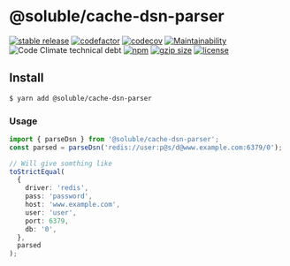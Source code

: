 # @soluble/cache-dsn-parser

[![stable release](https://img.shields.io/npm/v/@soluble/cache-dsn-parser.svg)](https://npm.im/@soluble/cache-dsn-parser)
[![codefactor](https://www.codefactor.io/repository/github/soluble-io/cache-interop/badge)](https://www.codefactor.io/repository/github/soluble-io/cache-interop)
[![codecov](https://codecov.io/gh/soluble-io/cache-interop/branch/main/graph/badge.svg?flag=cacheDsnParser)](https://codecov.io/gh/soluble-io/cache-interop)
[![Maintainability](https://api.codeclimate.com/v1/badges/115e70b4ecf997e2185c/maintainability)](https://codeclimate.com/github/soluble-io/cache-interop/maintainability)
![Code Climate technical debt](https://img.shields.io/codeclimate/tech-debt/soluble-io/cache-interop)
[![npm](https://img.shields.io/npm/dt/@soluble/cache-dsn-parser)](https://www.npmjs.com/package/@soluble/cache-dsn-parser)
[![gzip size](https://badgen.net/bundlephobia/minzip/@soluble/cache-dsn-parser)](https://bundlephobia.com/result?p=@soluble/cache-dsn-parser)
[![license](https://img.shields.io/npm/l/@soluble/cache-dsn-parser)](https://github.com/soluble-io/cache-interop/blob/main/LICENSE)

## Install

```bash
$ yarn add @soluble/cache-dsn-parser
```

### Usage

```typescript
import { parseDsn } from '@soluble/cache-dsn-parser';
const parsed = parseDsn('redis://user:p@s/d@www.example.com:6379/0');

// Will give somthing like
toStrictEqual(
  {
    driver: 'redis',
    pass: 'password',
    host: 'www.example.com',
    user: 'user',
    port: 6379,
    db: '0',
  },
  parsed
);
```
